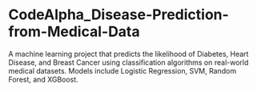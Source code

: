 # CodeAlpha_Disease-Prediction-from-Medical-Data
A machine learning project that predicts the likelihood of Diabetes, Heart Disease, and Breast Cancer using classification algorithms on real-world medical datasets. Models include Logistic Regression, SVM, Random Forest, and XGBoost.
